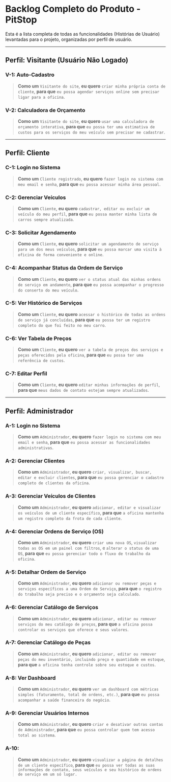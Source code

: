 # Backlog Completo do Produto - PitStop

Esta é a lista completa de todas as funcionalidades (Histórias de Usuário) levantadas para o projeto, organizadas por perfil de usuário.

---

## Perfil: Visitante (Usuário Não Logado)

### V-1: Auto-Cadastro
> **Como um** `Visitante do site`, **eu quero** `criar minha própria conta de cliente`, **para que** `eu possa agendar serviços online sem precisar ligar para a oficina`.

### V-2: Calculadora de Orçamento
> **Como um** `Visitante do site`, **eu quero** `usar uma calculadora de orçamento interativa`, **para que** `eu possa ter uma estimativa de custos para os serviços do meu veículo sem precisar me cadastrar`.

---

## Perfil: Cliente 

### C-1: Login no Sistema
> **Como um** `Cliente registrado`, **eu quero** `fazer login no sistema com meu email e senha`, **para que** `eu possa acessar minha área pessoal`.

### C-2: Gerenciar Veículos
> **Como um** `Cliente`, **eu quero** `cadastrar, editar ou excluir um veículo do meu perfil`, **para que** `eu possa manter minha lista de carros sempre atualizada`.

### C-3: Solicitar Agendamento
> **Como um** `Cliente`, **eu quero** `solicitar um agendamento de serviço para um dos meus veículos`, **para que** `eu possa marcar uma visita à oficina de forma conveniente e online`.

### C-4: Acompanhar Status da Ordem de Serviço
> **Como um** `Cliente`, **eu quero** `ver o status atual das minhas ordens de serviço em andamento`, **para que** `eu possa acompanhar o progresso do conserto do meu veículo`.

### C-5: Ver Histórico de Serviços
> **Como um** `Cliente`, **eu quero** `acessar o histórico de todas as ordens de serviço já concluídas`, **para que** `eu possa ter um registro completo do que foi feito no meu carro`.

### C-6: Ver Tabela de Preços
> **Como um** `Cliente`, **eu quero** `ver a tabela de preços dos serviços e peças oferecidos pela oficina`, **para que** `eu possa ter uma referência de custos`.

### C-7: Editar Perfil
> **Como um** `Cliente`, **eu quero** `editar minhas informações de perfil`, **para que** `meus dados de contato estejam sempre atualizados`.



---

## Perfil: Administrador

### A-1: Login no Sistema
> **Como um** `Administrador`, **eu quero** `fazer login no sistema com meu email e senha`, **para que** `eu possa acessar as funcionalidades administrativas`.

### A-2: Gerenciar Clientes
> **Como um** `Administrador`, **eu quero** `criar, visualizar, buscar, editar e excluir clientes`, **para que** `eu possa gerenciar o cadastro completo de clientes da oficina`.

### A-3: Gerenciar Veículos de Clientes
> **Como um** `Administrador`, **eu quero** `adicionar, editar e visualizar os veículos de um cliente específico`, **para que** `a oficina mantenha um registro completo da frota de cada cliente`.

### A-4: Gerenciar Ordens de Serviço (OS)
> **Como um** `Administrador`, **eu quero** `criar uma nova OS`, `visualizar todas as OS em um painel com filtros`, e `alterar o status de uma OS`, **para que** `eu possa gerenciar todo o fluxo de trabalho da oficina`.

### A-5: Detalhar Ordem de Serviço
> **Como um** `Administrador`, **eu quero** `adicionar ou remover peças e serviços específicos a uma Ordem de Serviço`, **para que** `o registro do trabalho seja preciso e o orçamento seja calculado`.

### A-6: Gerenciar Catálogo de Serviços
> **Como um** `Administrador`, **eu quero** `adicionar, editar ou remover serviços do meu catálogo de preços`, **para que** `a oficina possa controlar os serviços que oferece e seus valores`.

### A-7: Gerenciar Catálogo de Peças
> **Como um** `Administrador`, **eu quero** `adicionar, editar ou remover peças do meu inventário, incluindo preço e quantidade em estoque`, **para que** `a oficina tenha controle sobre seu estoque e custos`.

### A-8: Ver Dashboard
> **Como um** `Administrador`, **eu quero** `ver um dashboard com métricas simples (faturamento, total de ordens, etc.)`, **para que** `eu possa acompanhar a saúde financeira do negócio`.

### A-9: Gerenciar Usuários Internos
> **Como um** `Administrador`, **eu quero** `criar e desativar outras contas de Administrador`, **para que** `eu possa controlar quem tem acesso total ao sistema`.

### A-10: 
> **Como um** `Administrador`, **eu quero** `visualizar a página de detalhes de um cliente específico`, **para que** `eu possa ver todas as suas informações de contato, seus veículos e seu histórico de ordens de serviço em um só lugar.`


